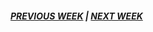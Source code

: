 
##### [PREVIOUS WEEK](https://samanthangsy.github.io/codewords/Weekly%20Diary/04/)  |  [NEXT WEEK](https://samanthangsy.github.io/codewords/Weekly%20Diary/06/)

